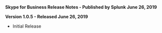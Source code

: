 **Skype for Business Release Notes - Published by Splunk June 26, 2019**


**Version 1.0.5 - Released June 26, 2019**

* Initial Release
